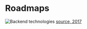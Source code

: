 # Roadmaps
![Backend technologies](https://i1.wp.com/codeforgeek.com/wp-content/uploads/2017/04/backend-techs.png?resize=768%2C1023&ssl=1)
[source, 2017](https://codeforgeek.com/2017/04/become-valuable-full-stack-developer/)